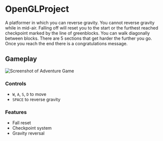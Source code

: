 # OpenGLProject

A platformer in which you can reverse gravity. You cannot reverse gravity while in mid-air. Falling off will reset you to the start or the furthest reached checkpoint marked by the line of greenblocks. You can walk diagonally between blocks. There are 5 sections that get harder the further you go. Once you reach the end there is a congratulations message.

## Gameplay
  
  ![Screenshot of Adventure Game](gameplay.gif "Screenshot")
  
### Controls
  - `W`, `A`, `S`, `D` to move
  - `SPACE` to reverse gravity
     
### Features
  - Fall reset
  - Checkpoint system
  - Gravity reversal
  
  
  
